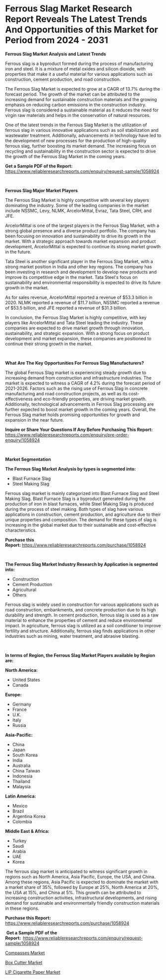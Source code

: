 <p><h1>Ferrous Slag Market Research Report Reveals The Latest Trends And Opportunities of this Market for Period from 2024 - 2031</h1></p><p><strong>Ferrous Slag Market Analysis and Latest Trends</strong></p>
<p><p>Ferrous slag is a byproduct formed during the process of manufacturing iron and steel. It is a mixture of metal oxides and silicon dioxide, with properties that make it a useful material for various applications such as construction, cement production, and road construction.</p><p>The Ferrous Slag Market is expected to grow at a CAGR of 13.7% during the forecast period. The growth of the market can be attributed to the increasing demand for sustainable construction materials and the growing emphasis on reducing carbon emissions in the construction industry. Ferrous slag is considered a sustainable material as it reduces the need for virgin raw materials and helps in the conservation of natural resources.</p><p>One of the latest trends in the Ferrous Slag Market is the utilization of ferrous slag in various innovative applications such as soil stabilization and wastewater treatment. Additionally, advancements in technology have led to the development of new processes for the production of high-quality ferrous slag, further boosting its market demand. The increasing focus on recycling and sustainability in the construction sector is expected to drive the growth of the Ferrous Slag Market in the coming years.</p></p>
<p><strong>Get a Sample PDF of the Report:&nbsp;</strong> <a href="https://www.reliableresearchreports.com/enquiry/request-sample/1058924">https://www.reliableresearchreports.com/enquiry/request-sample/1058924</a></p>
<p>&nbsp;</p>
<p><strong>Ferrous Slag Major Market Players</strong></p>
<p><p>The Ferrous Slag Market is highly competitive with several key players dominating the industry. Some of the leading companies in the market include NSSMC, Levy, NLMK, ArcelorMittal, Evraz, Tata Steel, CRH, and JFE.</p><p>ArcelorMittal is one of the largest players in the Ferrous Slag Market, with a strong global presence and a diverse product portfolio. The company has been focusing on innovation and sustainability to drive its growth in the market. With a strategic approach towards market expansion and product development, ArcelorMittal is expected to continue its strong market growth in the future.</p><p>Tata Steel is another significant player in the Ferrous Slag Market, with a strong market position in India and other key regions. The company has been investing in research and development to develop new products and improve its competitive edge in the market. Tata Steel's focus on sustainability and environmental responsibility is expected to drive its future growth in the market.</p><p>As for sales revenue, ArcelorMittal reported a revenue of $53.3 billion in 2020. NLMK reported a revenue of $11.7 billion, NSSMC reported a revenue of $53.5 billion, and JFE reported a revenue of $31.3 billion.</p><p>In conclusion, the Ferrous Slag Market is highly competitive, with key players like ArcelorMittal and Tata Steel leading the industry. These companies are expected to drive market growth through innovation, sustainability, and strategic expansion. With a strong focus on product development and market expansion, these companies are positioned to continue their strong growth in the market.</p></p>
<p>&nbsp;</p>
<p><strong>What Are The Key Opportunities For Ferrous Slag Manufacturers?</strong></p>
<p><p>The global Ferrous Slag market is experiencing steady growth due to increasing demand from construction and infrastructure industries. The market is expected to witness a CAGR of 4.2% during the forecast period of 2021-2026. Factors such as the rising use of Ferrous Slag in concrete manufacturing and road construction projects, as well as its cost-effectiveness and eco-friendly properties, are driving market growth. Additionally, technological advancements in Ferrous Slag processing are further expected to boost market growth in the coming years. Overall, the Ferrous Slag market holds promising opportunities for growth and expansion in the near future.</p></p>
<p><strong>Inquire or Share Your Questions If Any Before Purchasing This Report:</strong> <a href="https://www.reliableresearchreports.com/enquiry/pre-order-enquiry/1058924">https://www.reliableresearchreports.com/enquiry/pre-order-enquiry/1058924</a></p>
<p>&nbsp;</p>
<p><strong>Market Segmentation</strong></p>
<p><strong>The Ferrous Slag Market Analysis by types is segmented into:</strong></p>
<p><ul><li>Blast Furnace Slag</li><li>Steel Making Slag</li></ul></p>
<p><p>Ferrous slag market is mainly categorized into Blast Furnace Slag and Steel Making Slag. Blast Furnace Slag is a byproduct generated during the production of iron in blast furnaces, while Steel Making Slag is produced during the process of steel making. Both types of slag have various applications in construction, cement production, and agriculture due to their unique properties and composition. The demand for these types of slag is increasing in the global market due to their sustainable and cost-effective characteristics.</p></p>
<p><strong>Purchase this Report:&nbsp;</strong><a href="https://www.reliableresearchreports.com/purchase/1058924">https://www.reliableresearchreports.com/purchase/1058924</a></p>
<p>&nbsp;</p>
<p><strong>The Ferrous Slag Market Industry Research by Application is segmented into:</strong></p>
<p><ul><li>Construction</li><li>Cement Production</li><li>Agricultural</li><li>Others</li></ul></p>
<p><p>Ferrous slag is widely used in construction for various applications such as road construction, embankments, and concrete production due to its high durability and strength. In cement production, ferrous slag is used as a raw material to enhance the properties of cement and reduce environmental impact. In agriculture, ferrous slag is utilized as a soil conditioner to improve fertility and structure. Additionally, ferrous slag finds applications in other industries such as mining, water treatment, and abrasive blasting.</p></p>
<p>&nbsp;</p>
<p><strong>In terms of Region, the Ferrous Slag Market Players available by Region are:</strong></p>
<p>
    <p> <strong> North America: </strong>
        <ul>
            <li>United States</li>
            <li>Canada</li>
        </ul>
        </p> 
    <p> <strong> Europe: </strong>
        <ul>
            <li>Germany</li>
            <li>France</li>
            <li>U.K.</li>
            <li>Italy</li>
            <li>Russia</li>
        </ul>
        </p> 
    <p> <strong> Asia-Pacific: </strong>
        <ul>
            <li>China</li>
            <li>Japan</li>
            <li>South Korea</li>
            <li>India</li>
            <li>Australia</li>
            <li>China Taiwan</li>
            <li>Indonesia</li>
            <li>Thailand</li>
            <li>Malaysia</li>
        </ul>
        </p> 
    <p> <strong> Latin America: </strong>
        <ul>
            <li>Mexico</li>
            <li>Brazil</li>
            <li>Argentina Korea</li>
            <li>Colombia</li>
        </ul>
        </p> 
    <p> <strong> Middle East & Africa: </strong>
        <ul>
            <li>Turkey</li>
            <li>Saudi</li>
            <li>Arabia</li>
            <li>UAE</li>
            <li>Korea</li>
        </ul>
    </p>
    </p>
<p><p>The ferrous slag market is anticipated to witness significant growth in regions such as North America, Asia Pacific, Europe, the USA, and China. Among these regions, Asia Pacific is expected to dominate the market with a market share of 35%, followed by Europe at 25%, North America at 20%, the USA at 15%, and China at 5%. This growth can be attributed to increasing construction activities, infrastructural developments, and rising demand for sustainable and environmentally friendly construction materials in these regions.</p></p>
<p><strong>Purchase this Report: </strong><a href="https://www.reliableresearchreports.com/purchase/1058924">https://www.reliableresearchreports.com/purchase/1058924</a></p>
<p>&nbsp;<strong>Get a Sample PDF of the Report:&nbsp;&nbsp;</strong><a href="https://www.reliableresearchreports.com/enquiry/request-sample/1058924">https://www.reliableresearchreports.com/enquiry/request-sample/1058924</a></p>
<p><strong></strong></p>
<p><p><a href="https://view.publitas.com/reportprime-1/compasses-market-provides-a-comprehensive-analysis-including-a-macro-overview-of-the-market-as-well-as-micro-details-such-as-market-size-and-competitive-landscape/">Compasses Market</a></p><p><a href="https://view.publitas.com/reportprime-1/box-cutter-market-size-market-trends-and-growth-outlook-forecasted-for-period-from-2023-to-2030/">Box Cutter Market</a></p><p><a href="https://view.publitas.com/reportprime-1/lip-cigarette-paper-market-research-report-provides-critical-insights-that-can-help-shape-business-development-and-investment-strategies/">LIP Cigarette Paper Market</a></p></p>